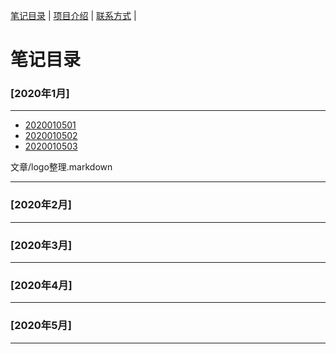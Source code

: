 [笔记目录](笔记目录.markdown) | [项目介绍](2111index.md) | [联系方式](2111index.md) |

# 笔记目录

### [2020年1月]
-----------------------------------------------------------------
* [2020010501](文章/2020010501.markdown)
* [2020010502](文章/2020010502.markdown)
* [2020010503](文章/2020010502.markdown)

文章/logo整理.markdown
  
-----------------------------------------------------------------
### [2020年2月]
-----------------------------------------------------------------
### [2020年3月]
-----------------------------------------------------------------
### [2020年4月]
-----------------------------------------------------------------
### [2020年5月]
-----------------------------------------------------------------
